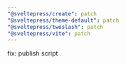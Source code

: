 ```yaml
---
"@sveltepress/create": patch
"@sveltepress/theme-default": patch
"@sveltepress/twoslash": patch
"@sveltepress/vite": patch
---
```


fix: publish script
